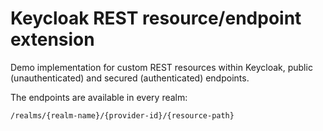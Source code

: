# Keycloak REST resource/endpoint extension

Demo implementation for custom REST resources within Keycloak, public (unauthenticated) and secured (authenticated) endpoints.

The endpoints are available in every realm:

    /realms/{realm-name}/{provider-id}/{resource-path}
